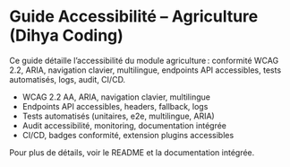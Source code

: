 # Guide Accessibilité – Agriculture (Dihya Coding)

Ce guide détaille l’accessibilité du module agriculture : conformité WCAG 2.2, ARIA, navigation clavier, multilingue, endpoints API accessibles, tests automatisés, logs, audit, CI/CD.

- WCAG 2.2 AA, ARIA, navigation clavier, multilingue
- Endpoints API accessibles, headers, fallback, logs
- Tests automatisés (unitaires, e2e, multilingue, ARIA)
- Audit accessibilité, monitoring, documentation intégrée
- CI/CD, badges conformité, extension plugins accessibles

Pour plus de détails, voir le README et la documentation intégrée.
